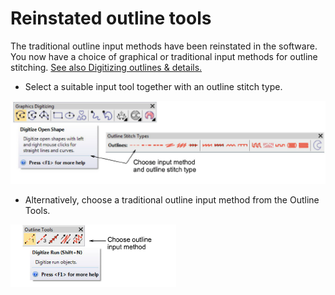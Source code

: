 # Reinstated outline tools

The traditional outline input methods have been reinstated in the software. You now have a choice of graphical or traditional input methods for outline stitching. [See also Digitizing outlines & details.](../../Digitizing/input/Digitizing_outlines_details)

- Select a suitable input tool together with an outline stitch type.

![rn_-_update-200038.png](assets/rn_-_update-200038.png)

- Alternatively, choose a traditional outline input method from the Outline Tools.

![OutlineTools.png](assets/OutlineTools.png)
